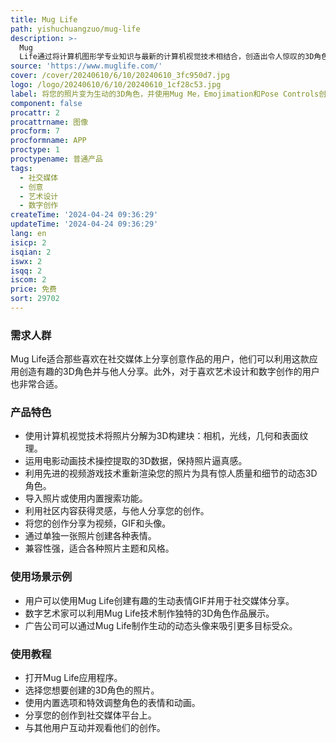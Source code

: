 ```yaml
---
title: Mug Life
path: yishuchuangzuo/mug-life
description: >-
  Mug
  Life通过将计算机图形学专业知识与最新的计算机视觉技术相结合，创造出令人惊叹的3D角色。其技术分为三个阶段：拆解、动画和重构，结合社交平台，让用户能够连接和分享创作。
source: 'https://www.muglife.com/'
cover: /cover/20240610/6/10/20240610_3fc950d7.jpg
logo: /logo/20240610/6/10/20240610_1cf28c53.jpg
label: 将您的照片变为生动的3D角色，并使用Mug Me，Emojimation和Pose Controls创建有趣的生动表情。
component: false
procattr: 2
procattrname: 图像
procform: 7
procformname: APP
proctype: 1
proctypename: 普通产品
tags:
  - 社交媒体
  - 创意
  - 艺术设计
  - 数字创作
createTime: '2024-04-24 09:36:29'
updateTime: '2024-04-24 09:36:29'
lang: en
isicp: 2
isqian: 2
iswx: 2
isqq: 2
iscom: 2
price: 免费
sort: 29702
---
```




### 需求人群
Mug Life适合那些喜欢在社交媒体上分享创意作品的用户，他们可以利用这款应用创造有趣的3D角色并与他人分享。此外，对于喜欢艺术设计和数字创作的用户也非常合适。

### 产品特色
* 使用计算机视觉技术将照片分解为3D构建块：相机，光线，几何和表面纹理。
* 运用电影动画技术操控提取的3D数据，保持照片逼真感。
* 利用先进的视频游戏技术重新渲染您的照片为具有惊人质量和细节的动态3D角色。
* 导入照片或使用内置搜索功能。
* 利用社区内容获得灵感，与他人分享您的创作。
* 将您的创作分享为视频，GIF和头像。
* 通过单独一张照片创建各种表情。
* 兼容性强，适合各种照片主题和风格。

### 使用场景示例
* 用户可以使用Mug Life创建有趣的生动表情GIF并用于社交媒体分享。
* 数字艺术家可以利用Mug Life技术制作独特的3D角色作品展示。
* 广告公司可以通过Mug Life制作生动的动态头像来吸引更多目标受众。

### 使用教程
* 打开Mug Life应用程序。
* 选择您想要创建的3D角色的照片。
* 使用内置选项和特效调整角色的表情和动画。
* 分享您的创作到社交媒体平台上。
* 与其他用户互动并观看他们的创作。

  
